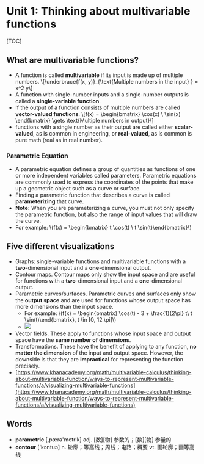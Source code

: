 # Unit 1: Thinking about multivariable functions

\[TOC\]

## What are multivariable functions?

* A function is called **multivariable** if its input is made up of multiple numbers. \\[\underbrace{f\(x, y\)}\_{\text{Multiple numbers in the input} } = x^2 y\\]
* A function with single-number inputs and a single-number outputs is called a **single-variable function**.
* If the output of a function consists of multiple numbers are called **vector-valued functions**. \\[f\(x\) = \begin{bmatrix} \cos\(x\) \ \sin\(x\) \end{bmatrix} \gets \text{Multiple numbers in output}\\]
* functions with a single number as their output are called either **scalar-valued**, as is common in engineering, or **real-valued**, as is common is pure math \(real as in real number\).

### Parametric Equation

* A parametric equation defines a group of quantities as functions of one or more independent variables called parameters. Parametric equations are commonly used to express the coordinates of the points that make up a geometric object such as a curve or surface.
* Finding a parametric function that describes a curve is called **parameterizing** that curve. 
* **Note:** When you are parameterizing a curve, you must not only specify the parametric function, but also the range of input values that will draw the curve. 
* For example: \\(f\(x\) = \begin{bmatrix} t \cos\(t\) \ t \sin\(t\)\end{bmatrix}\\)

## Five different visualizations

* Graphs: single-variable functions and multivariable functions with a **two**-dimensional input and a **one**-dimensional output.
* Contour maps. Contour maps only show the input space and are useful for functions with a **two**-dimensional input and a **one**-dimensional output.
* Parametric curves/surfaces. Parametric curves and surfaces only show the **output space** and are used for functions whose output space has more dimensions than the input space.
  * For example: \\(f\(x\) = \begin{bmatrix} \cos\(t\) - 3 + \frac{1}{2\pi} t\ t \sin\(t\)\end{bmatrix}, t \in \[0, 12 \pi\]\\)
  * ![](../.gitbook/assets/15259190682743.jpg)
* Vector fields. These apply to functions whose input space and output space have the **same number of dimensions**.
* Transformations. These have the benefit of applying to any function, **no matter the dimension** of the input and output space. However, the downside is that they are **impractical** for representing the function precisely.
* [https://www.khanacademy.org/math/multivariable-calculus/thinking-about-multivariable-function/ways-to-represent-multivariable-functions/a/visualizing-multivariable-functions](https://www.khanacademy.org/math/multivariable-calculus/thinking-about-multivariable-function/ways-to-represent-multivariable-functions/a/visualizing-multivariable-functions)

## Words

* **parametric** \[,pærə'metrik\] adj. \[数\]\[物\] 参数的；\[数\]\[物\] 参量的 
* **contour** \['kɔntuə\] n. 轮廓；等高线；周线；电路；概要 vt. 画轮廓；画等高线

